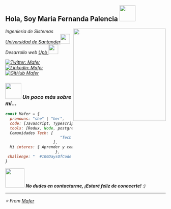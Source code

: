 <h2> Hola, Soy Maria Fernanda Palencia  <img src="https://media.giphy.com/media/mGcNjsfWAjY5AEZNw6/giphy.gif" width="50"></h2>

<img align='right' src="https://user-images.githubusercontent.com/39041288/135320295-91f17646-9af6-4c0e-a6e3-654ff70cc5ad.png" width="290">
<p><em>Ingenieria de Sistemas <a href="https://cucuta.udes.edu.co/">Universidad de Santander</a><img src=" https://media.giphy.com/media/fYSnHlufseco8Fh93Z/giphy.gif" width="30"></br>Desarrollo web <a href="https://www.upb.edu.co/es/mision-tic"> Upb </a><img src="https://media.giphy.com/media/WUlplcMpOCEmTGBtBW/giphy.gif" width="30"> 


[![Twitter: Mafer](https://img.shields.io/twitter/follow/Mafer?style=social)](https://twitter.com/mafer18199420)
[![Linkedin: Mafer](https://img.shields.io/badge/-Mafer-blue?style=flat-square&logo=Linkedin&logoColor=white&link=https://www.linkedin.com/in/fernandapalencia/)](https://www.linkedin.com/in/fernandapalencia/)
[![GitHub Mafer](https://img.shields.io/github/followers/thaiane?label=follow&style=social)](https://github.com/mafer23)

### <img src="https://media.giphy.com/media/VgCDAzcKvsR6OM0uWg/giphy.gif" width="50"> Un poco más sobre mí... 

```javascript
const Mafer = {
  pronouns: "she" | "her",
  code: [Javascript, Typescript, HTML, CSS, Angular, Software develop],
  tools: [Redux, Node, postgreSql],
  Comunidades Tech: [
                        "Tech Fellow | First Cohort", 
                     ],
  Mi interes: { Aprender y compartir mis conocimientos, la naturaleza ,los gatitos , la hamburguesa"
                      },
 challenge: "  #100DaysOfCode challenge focused on Angular and typescript"
}
```

<img src="https://media.giphy.com/media/LnQjpWaON8nhr21vNW/giphy.gif" width="60"> <em><b> No dudes en contactarme, ¡Estaré feliz de conocerte!</b> :)</em>

---

⭐️ From [Mafer](https://github.com/mafer23)
